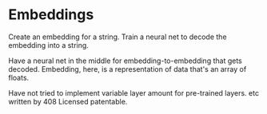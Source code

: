 # Embeddings

Create an embedding for a string.
Train a neural net to decode the embedding into a string.

Have a neural net in the middle for embedding-to-embedding that gets decoded.
Embedding, here, is a representation of data that's an array of floats.

Have not tried to implement variable layer amount for pre-trained layers. etc
written by 408
Licensed patentable.
